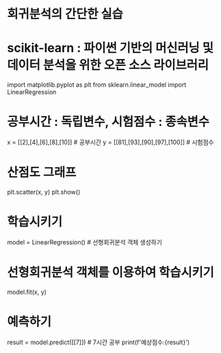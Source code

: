 # 회귀분석의 간단한 실습
# scikit-learn : 파이썬 기반의 머신러닝 및 데이터 분석을 위한 오픈 소스 라이브러리
import matplotlib.pyplot as plt
from sklearn.linear_model import LinearRegression

# 공부시간 : 독립변수, 시험점수 : 종속변수
x = [[2],[4],[6],[8],[10]]       # 공부시간
y = [[81],[93],[90],[97],[100]]  # 시험점수

# 산점도 그래프
plt.scatter(x, y)
plt.show()

# 학습시키기
model = LinearRegression()      # 선형회귀분석 객체 생성하기

# 선형회귀분석 객체를 이용하여 학습시키기
model.fit(x, y)

# 예측하기
result = model.predict([[7]])   # 7시간 공부
print(f'예상점수:{result}')

